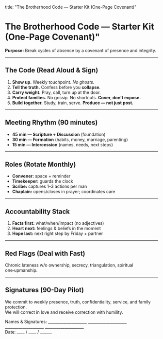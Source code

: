 title: "The Brotherhood Code — Starter Kit (One-Page Covenant)"

# The Brotherhood Code — Starter Kit (One-Page Covenant)"

**Purpose:** Break cycles of absence by a covenant of presence and integrity.

---

## The Code (Read Aloud & Sign)
1. **Show up.** Weekly touchpoint. *No ghosts.*
2. **Tell the truth.** Confess before you **collapse**.
3. **Carry weight.** Pray, call, turn up at the door.
4. **Protect families.** No gossip. No shortcuts. **Cover, don’t expose.**
5. **Build together.** Study, train, serve. **Produce — not just post.**

---

## Meeting Rhythm (90 minutes)
- **45 min — Scripture + Discussion** (foundation)
- **30 min — Formation** (habits, money, marriage, parenting)
- **15 min — Intercession** (names, needs, next steps)

---

## Roles (Rotate Monthly)
- **Convener:** space + reminder
- **Timekeeper:** guards the clock
- **Scribe:** captures 1–3 actions per man
- **Chaplain:** opens/closes in prayer; coordinates care

---

## Accountability Stack
1) **Facts first:** what/when/impact (no adjectives)  
2) **Heart next:** feelings & beliefs in the moment  
3) **Hope last:** next right step by Friday + partner

---

## Red Flags (Deal with Fast)
Chronic lateness w/o ownership, secrecy, triangulation, spiritual one‑upmanship.

---

## Signatures (90-Day Pilot)
We commit to weekly presence, truth, confidentiality, service, and family protection.  
We will correct in love and receive correction with humility.

Names & Signatures: ____________________  ____________________  ____________________  ____________________  
Date: ____ / ____ / ______
